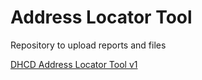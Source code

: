 # Address Locator Tool

Repository to upload reports and files

[DHCD Address Locator Tool v1](https://lautarocantar.github.io/acl2019/DHCD_Address_Locator_Tool_v1/)

